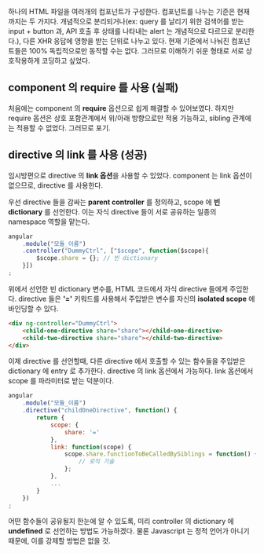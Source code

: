하나의 HTML 파일을 여러개의 컴포넌트가 구성한다. 컴포넌트를 나누는 기준은 현재까지는 두 가지다. 개념적으로 분리되거나(ex: query 를 날리기 위한 검색어를 받는 input + button 과, API 호출 후 상태를 나타내는 alert 는 개념적으로 다르므로 분리한다.), 다른 XHR 응답에 영향을 받는 단위로 나누고 있다. 현재 기준에서 나눠진 컴포넌트들은 100% 독립적으로만 동작할 수는 없다. 그러므로 이해하기 쉬운 형태로 서로 상호작용하게 코딩하고 싶었다. 

## component 의 require 를 사용 (실패)
처음에는 component 의 **require** 옵션으로 쉽게 해결할 수 있어보였다. 하지만 require 옵션은 상호 포함관계에서 위/아래 방향으로만 적용 가능하고, sibling 관계에는 적용할 수 없었다. 그러므로 포기.

## directive 의 link 를 사용 (성공)
임시방편으로 directive 의 **link 옵션**을 사용할 수 있었다. component 는 link 옵션이 없으므로, directive 를 사용한다. 

우선 directive 들을 감싸는 **parent controller** 를 정의하고, scope 에 **빈 dictionary** 를 선언한다. 이는 자식 directive 들이 서로 공유하는 일종의 namespace 역할을 맡는다.

```javascript
angular
    .module("모듈_이름")
    .controller("DummyCtrl", ["$scope", function($scope){
        $scope.share = {}; // 빈 dictionary
    }])
;
``` 

위에서 선언한 빈 dictionary 변수를, HTML 코드에서 자식 directive 들에게 주입한다. directive 들은 **'='** 키워드를 사용해서 주입받은 변수를 자신의 **isolated scope** 에 바인딩할 수 있다.

```html
<div ng-controller="DummyCtrl">
    <child-one-directive share="share"></child-one-directive>
    <child-two-directive share="share"></child-two-directive>
</div>
``` 

이제 directive 를 선언할때, 다른 directive 에서 호출할 수 있는 함수들을 주입받은 dictionary 에 entry 로 추가한다. directive 의 link 옵션에서 가능하다. link 옵션에서 scope 를 파라미터로 받는 덕분이다.

```javascript
angular
    .module("모듈_이름")
    .directive("childOneDirective", function() {
        return {
            scope: {
                share: '='
            },
            link: function(scope) {
                scope.share.functionToBeCalledBySiblings = function() {
                    // 로직 기술
                };
            },
            ...
        }
    })
;
```

어떤 함수들이 공유될지 한눈에 알 수 있도록, 미리 controller 의 dictionary 에 **undefined** 로 선언하는 방법도 가능하겠다. 물론 Javascript 는 정적 언어가 아니기 때문에, 이를 강제할 방법은 없을 것.
